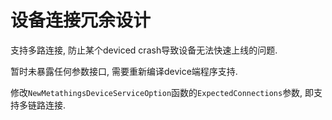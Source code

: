 # 设备连接冗余设计

支持多路连接, 防止某个deviced crash导致设备无法快速上线的问题.

暂时未暴露任何参数接口, 需要重新编译device端程序支持.

修改`NewMetathingsDeviceServiceOption`函数的`ExpectedConnections`参数, 即支持多链路连接.
